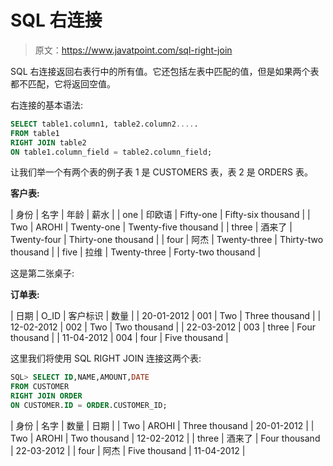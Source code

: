 # SQL 右连接

> 原文：<https://www.javatpoint.com/sql-right-join>

SQL 右连接返回右表行中的所有值。它还包括左表中匹配的值，但是如果两个表都不匹配，它将返回空值。

右连接的基本语法:

```sql
SELECT table1.column1, table2.column2.....
FROM table1 
RIGHT JOIN table2
ON table1.column_field = table2.column_field;

```

让我们举一个有两个表的例子表 1 是 CUSTOMERS 表，表 2 是 ORDERS 表。

**客户表:**

| 身份 | 名字 | 年龄 | 薪水 |
| one | 印欧语 | Fifty-one | Fifty-six thousand |
| Two | AROHI | Twenty-one | Twenty-five thousand |
| three | 酒来了 | Twenty-four | Thirty-one thousand |
| four | 阿杰 | Twenty-three | Thirty-two thousand |
| five | 拉维 | Twenty-three | Forty-two thousand |

这是第二张桌子:

**订单表:**

| 日期 | O_ID | 客户标识 | 数量 |
| 20-01-2012 | 001 | Two | Three thousand |
| 12-02-2012 | 002 | Two | Two thousand |
| 22-03-2012 | 003 | three | Four thousand |
| 11-04-2012 | 004 | four | Five thousand |

这里我们将使用 SQL RIGHT JOIN 连接这两个表:

```sql
SQL> SELECT ID,NAME,AMOUNT,DATE
FROM CUSTOMER
RIGHT JOIN ORDER
ON CUSTOMER.ID = ORDER.CUSTOMER_ID;

```

| 身份 | 名字 | 数量 | 日期 |
| Two | AROHI | Three thousand | 20-01-2012 |
| Two | AROHI | Two thousand | 12-02-2012 |
| three | 酒来了 | Four thousand | 22-03-2012 |
| four | 阿杰 | Five thousand | 11-04-2012 |